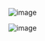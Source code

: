 ![image](https://github.com/danthio/diary/assets/109515278/ce3c10c3-1727-40ea-b25c-1a3373bbca7f)


![image](https://github.com/danthio/diary/assets/109515278/516fb914-c1e1-45b2-9fbc-a9f11d4fe0d4)



